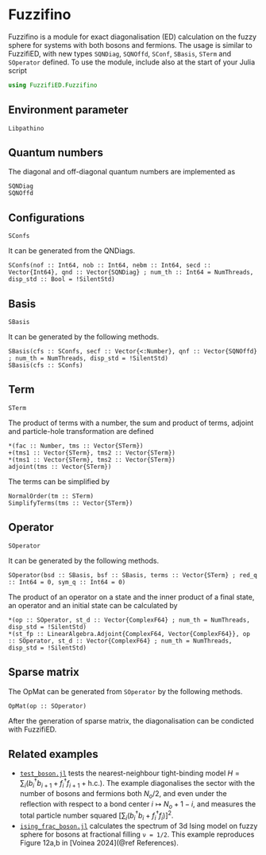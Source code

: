 # Fuzzifino

Fuzzifino is a module for exact diagonalisation (ED) calculation on the fuzzy sphere for systems with both bosons and fermions. The usage is similar to FuzzifiED, with new types `SQNDiag`, `SQNOffd`, `SConf`, `SBasis`, `STerm` and `SOperator` defined. To use the module, include also at the start of your Julia script
```julia
using FuzzifiED.Fuzzifino
```

## Environment parameter

```@docs
Libpathino
```

## Quantum numbers

The diagonal and off-diagonal quantum numbers are implemented as
```@docs
SQNDiag
SQNOffd
```

## Configurations
```@docs
SConfs
```
It can be generated from the QNDiags.
```@docs
SConfs(nof :: Int64, nob :: Int64, nebm :: Int64, secd :: Vector{Int64}, qnd :: Vector{SQNDiag} ; num_th :: Int64 = NumThreads, disp_std :: Bool = !SilentStd)
```

## Basis
```@docs
SBasis
```
It can be generated by the following methods.
```@docs
SBasis(cfs :: SConfs, secf :: Vector{<:Number}, qnf :: Vector{SQNOffd} ; num_th = NumThreads, disp_std = !SilentStd)
SBasis(cfs :: SConfs)
```

## Term

```@docs
STerm
```
The product of terms with a number, the sum and product of terms, adjoint and particle-hole transformation are defined
```@docs
*(fac :: Number, tms :: Vector{STerm})
+(tms1 :: Vector{STerm}, tms2 :: Vector{STerm})
*(tms1 :: Vector{STerm}, tms2 :: Vector{STerm})
adjoint(tms :: Vector{STerm})
```
The terms can be simplified by 
```@docs
NormalOrder(tm :: STerm)
SimplifyTerms(tms :: Vector{STerm})
```

## Operator

```@docs
SOperator
```
It can be generated by the following methods.
```@docs
SOperator(bsd :: SBasis, bsf :: SBasis, terms :: Vector{STerm} ; red_q :: Int64 = 0, sym_q :: Int64 = 0)
```
The product of an operator on a state and the inner product of a final state, an operator and an initial state can be calculated by
```@docs
*(op :: SOperator, st_d :: Vector{ComplexF64} ; num_th = NumThreads, disp_std = !SilentStd)
*(st_fp :: LinearAlgebra.Adjoint{ComplexF64, Vector{ComplexF64}}, op :: SOperator, st_d :: Vector{ComplexF64} ; num_th = NumThreads, disp_std = !SilentStd)
```

## Sparse matrix

The OpMat can be generated from `SOperator` by the following methods.
```@docs
OpMat(op :: SOperator)
```
After the generation of sparse matrix, the diagonalisation can be condicted with FuzzifiED. 

## Related examples

* [`test_boson.jl`](https://github.com/mankai-chow/FuzzifiED.jl/blob/main/examples/test_boson.jl) tests the nearest-neighbour tight-binding model $H=\sum_i(b^\dagger_ib_{i+1}+f^\dagger_if_{i+1}+\mathrm{h.c.})$. The example diagonalises the sector with the number of bosons and fermions both $N_o/2$, and even under the reflection with respect to a bond center $i\mapsto N_o+1-i$, and measures the total particle number squared $\left[\sum_i(b_i^\dagger b_i+f^\dagger_if_i)\right]^2$.
* [`ising_frac_boson.jl`](https://github.com/mankai-chow/FuzzifiED.jl/blob/main/examples/ising_frac_boson.jl) calculates the spectrum of 3d Ising model on fuzzy sphere for bosons at fractional filling ``ν = 1/2``. This example reproduces Figure 12a,b in [Voinea 2024](@ref References).